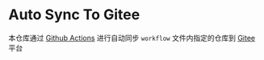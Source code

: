 # Auto Sync To Gitee

本仓库通过 [Github Actions](https://github.com/actions) 进行自动同步 `workflow` 文件内指定的仓库到 [Gitee](https://gitee.com) 平台
